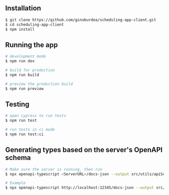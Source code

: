 ## Installation

```bash
$ git clone https://github.com/ginoburdea/scheduling-app-client.git
$ cd scheduling-app-client
$ npm install
```

## Running the app

```bash
# development mode
$ npm run dev

# build for production
$ npm run build

# preview the production build
$ npm run preview
```

## Testing

```bash
# open cypress to run tests
$ npm run test

# run tests in ci mode
$ npm run test:ci
```

## Generating types based on the server's OpenAPI schema

```bash
# Make sure the server is running, then run
$ npx openapi-typescript <ServerURL>/docs-json --output src/utils/apiSchema.ts

# Example
$ npx openapi-typescript http://localhost:12345/docs-json --output src/utils/apiSchema.ts
```
